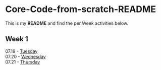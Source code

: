 # Core-Code-from-scratch-README

This is my **README** and find the per Week activities below. 

## Week 1 

07.19 - [Tuesday](src/week1/07.19-Tuesday.md) <br>
07.20 - [Wednesday](src/week1/07.20-Wednesday.md) <br>
07.21 - [Thursday](src/week1/07.21-Thursday.md)

